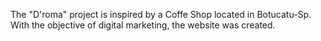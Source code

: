 The "D'roma" project is inspired by a Coffe Shop located in Botucatu-Sp. 
With the objective of digital marketing, the website was created.